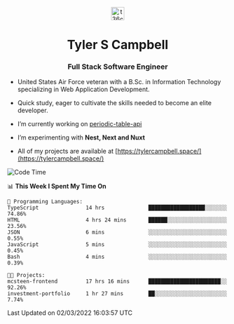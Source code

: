 <p align="center">
<a href="https://www.linkedin.com/in/t36campbell" target="blank"><img align="center" src="https://ik.imagekit.io/t36campbell/Portfolio/linkedin.png.original_m8bbGgPh6.png" alt="t36campbell" height="30" width="30" /></a>
</p>
<h1 align="center">Tyler S Campbell</h1>
<h3 align="center">Full Stack Software Engineer</h3>

* United States Air Force veteran with a B.Sc. in Information Technology specializing in Web Application Development. 

* Quick study, eager to cultivate the skills needed to become an elite developer.

* I’m currently working on [periodic-table-api](https://github.com/t36campbell/periodic-table-api)

* I’m experimenting with **Nest, Next and Nuxt**

* All of my projects are available at [https://tylercampbell.space/](https://tylercampbell.space/)

<!--START_SECTION:waka-->
![Code Time](http://img.shields.io/badge/Code%20Time-1%2C455%20hrs%2050%20mins-blue)

📊 **This Week I Spent My Time On** 

```text
💬 Programming Languages: 
TypeScript               14 hrs              ██████████████████░░░░░░░   74.86% 
HTML                     4 hrs 24 mins       ██████░░░░░░░░░░░░░░░░░░░   23.56% 
JSON                     6 mins              ░░░░░░░░░░░░░░░░░░░░░░░░░   0.55% 
JavaScript               5 mins              ░░░░░░░░░░░░░░░░░░░░░░░░░   0.45% 
Bash                     4 mins              ░░░░░░░░░░░░░░░░░░░░░░░░░   0.39%

🐱‍💻 Projects: 
mcsteen-frontend         17 hrs 16 mins      ███████████████████████░░   92.26% 
investment-portfolio     1 hr 27 mins        ██░░░░░░░░░░░░░░░░░░░░░░░   7.74%

```


 Last Updated on 02/03/2022 16:03:57 UTC
<!--END_SECTION:waka-->
